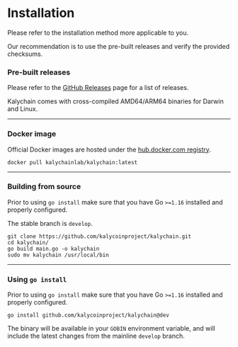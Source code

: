 # Installation

Please refer to the installation method more applicable to you.

Our recommendation is to use the pre-built releases and verify the provided checksums.

### Pre-built releases

Please refer to the [GitHub Releases](https://github.com/kalycoinproject/kalychain/releases) page for a list of releases.

Kalychain comes with cross-compiled AMD64/ARM64 binaries for Darwin and Linux.

***

### Docker image

Official Docker images are hosted under the [hub.docker.com registry](https://hub.docker.com/r/kalychainlab/kalychain).

`docker pull kalychainlab/kalychain:latest`

***

### Building from source

Prior to using `go install` make sure that you have Go `>=1.16` installed and properly configured.

The stable branch is `develop`.

```shell
git clone https://github.com/kalycoinproject/kalychain.git
cd kalychain/
go build main.go -o kalychain
sudo mv kalychain /usr/local/bin
```

***

### Using `go install`

Prior to using `go install` make sure that you have Go `>=1.16` installed and properly configured.

`go install github.com/kalycoinproject/kalychain@dev`

The binary will be available in your `GOBIN` environment variable, and will include the latest changes from the mainline `develop` branch.
